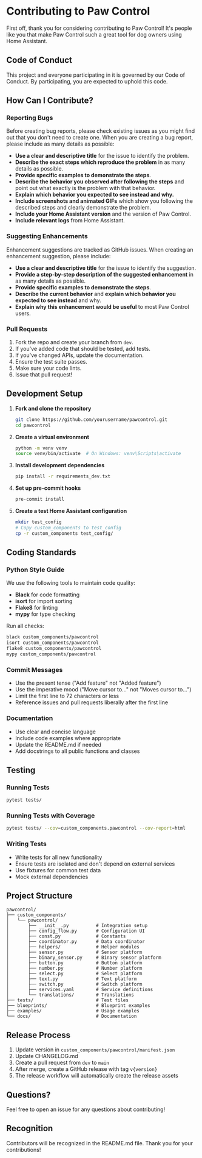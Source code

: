 # Contributing to Paw Control

First off, thank you for considering contributing to Paw Control! It's people like you that make Paw Control such a great tool for dog owners using Home Assistant.

## Code of Conduct

This project and everyone participating in it is governed by our Code of Conduct. By participating, you are expected to uphold this code.

## How Can I Contribute?

### Reporting Bugs

Before creating bug reports, please check existing issues as you might find out that you don't need to create one. When you are creating a bug report, please include as many details as possible:

* **Use a clear and descriptive title** for the issue to identify the problem.
* **Describe the exact steps which reproduce the problem** in as many details as possible.
* **Provide specific examples to demonstrate the steps**.
* **Describe the behavior you observed after following the steps** and point out what exactly is the problem with that behavior.
* **Explain which behavior you expected to see instead and why.**
* **Include screenshots and animated GIFs** which show you following the described steps and clearly demonstrate the problem.
* **Include your Home Assistant version** and the version of Paw Control.
* **Include relevant logs** from Home Assistant.

### Suggesting Enhancements

Enhancement suggestions are tracked as GitHub issues. When creating an enhancement suggestion, please include:

* **Use a clear and descriptive title** for the issue to identify the suggestion.
* **Provide a step-by-step description of the suggested enhancement** in as many details as possible.
* **Provide specific examples to demonstrate the steps**.
* **Describe the current behavior** and **explain which behavior you expected to see instead** and why.
* **Explain why this enhancement would be useful** to most Paw Control users.

### Pull Requests

1. Fork the repo and create your branch from `dev`.
2. If you've added code that should be tested, add tests.
3. If you've changed APIs, update the documentation.
4. Ensure the test suite passes.
5. Make sure your code lints.
6. Issue that pull request!

## Development Setup

1. **Fork and clone the repository**
   ```bash
   git clone https://github.com/yourusername/pawcontrol.git
   cd pawcontrol
   ```

2. **Create a virtual environment**
   ```bash
   python -m venv venv
   source venv/bin/activate  # On Windows: venv\Scripts\activate
   ```

3. **Install development dependencies**
   ```bash
   pip install -r requirements_dev.txt
   ```

4. **Set up pre-commit hooks**
   ```bash
   pre-commit install
   ```

5. **Create a test Home Assistant configuration**
   ```bash
   mkdir test_config
   # Copy custom_components to test_config
   cp -r custom_components test_config/
   ```

## Coding Standards

### Python Style Guide

We use the following tools to maintain code quality:

* **Black** for code formatting
* **isort** for import sorting
* **Flake8** for linting
* **mypy** for type checking

Run all checks:
```bash
black custom_components/pawcontrol
isort custom_components/pawcontrol
flake8 custom_components/pawcontrol
mypy custom_components/pawcontrol
```

### Commit Messages

* Use the present tense ("Add feature" not "Added feature")
* Use the imperative mood ("Move cursor to..." not "Moves cursor to...")
* Limit the first line to 72 characters or less
* Reference issues and pull requests liberally after the first line

### Documentation

* Use clear and concise language
* Include code examples where appropriate
* Update the README.md if needed
* Add docstrings to all public functions and classes

## Testing

### Running Tests

```bash
pytest tests/
```

### Running Tests with Coverage

```bash
pytest tests/ --cov=custom_components.pawcontrol --cov-report=html
```

### Writing Tests

* Write tests for all new functionality
* Ensure tests are isolated and don't depend on external services
* Use fixtures for common test data
* Mock external dependencies

## Project Structure

```
pawcontrol/
├── custom_components/
│   └── pawcontrol/
│       ├── __init__.py          # Integration setup
│       ├── config_flow.py       # Configuration UI
│       ├── const.py             # Constants
│       ├── coordinator.py       # Data coordinator
│       ├── helpers/             # Helper modules
│       ├── sensor.py            # Sensor platform
│       ├── binary_sensor.py     # Binary sensor platform
│       ├── button.py            # Button platform
│       ├── number.py            # Number platform
│       ├── select.py            # Select platform
│       ├── text.py              # Text platform
│       ├── switch.py            # Switch platform
│       ├── services.yaml        # Service definitions
│       └── translations/        # Translations
├── tests/                       # Test files
├── blueprints/                  # Blueprint examples
├── examples/                    # Usage examples
└── docs/                        # Documentation

```

## Release Process

1. Update version in `custom_components/pawcontrol/manifest.json`
2. Update CHANGELOG.md
3. Create a pull request from `dev` to `main`
4. After merge, create a GitHub release with tag `v{version}`
5. The release workflow will automatically create the release assets

## Questions?

Feel free to open an issue for any questions about contributing!

## Recognition

Contributors will be recognized in the README.md file. Thank you for your contributions!
